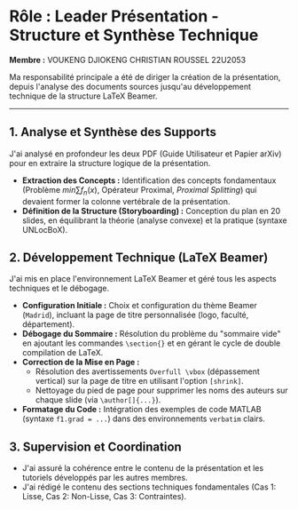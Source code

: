 # Rôle : Leader Présentation - Structure et Synthèse Technique

**Membre :** VOUKENG DJIOKENG CHRISTIAN ROUSSEL 22U2053

Ma responsabilité principale a été de diriger la création de la présentation, depuis l'analyse des documents sources jusqu'au développement technique de la structure LaTeX Beamer.

---

## 1. Analyse et Synthèse des Supports

J'ai analysé en profondeur les deux PDF (Guide Utilisateur et Papier arXiv) pour en extraire la structure logique de la présentation.

* **Extraction des Concepts :** Identification des concepts fondamentaux (Problème $min \sum f_n(x)$, Opérateur Proximal, *Proximal Splitting*) qui devaient former la colonne vertébrale de la présentation.
* **Définition de la Structure (Storyboarding) :** Conception du plan en 20 slides, en équilibrant la théorie (analyse convexe) et la pratique (syntaxe UNLocBoX).

## 2. Développement Technique (LaTeX Beamer)

J'ai mis en place l'environnement LaTeX Beamer et géré tous les aspects techniques et le débogage.

* **Configuration Initiale :** Choix et configuration du thème Beamer (`Madrid`), incluant la page de titre personnalisée (logo, faculté, département).
* **Débogage du Sommaire :** Résolution du problème du "sommaire vide" en ajoutant les commandes `\section{}` et en gérant le cycle de double compilation de LaTeX.
* **Correction de la Mise en Page :**
    * Résolution des avertissements `Overfull \vbox` (dépassement vertical) sur la page de titre en utilisant l'option `[shrink]`.
    * Nettoyage du pied de page pour supprimer les noms des auteurs sur chaque slide (via `\author[]{...}`).
* **Formatage du Code :** Intégration des exemples de code MATLAB (syntaxe `f1.grad = ...`) dans des environnements `verbatim` clairs.

## 3. Supervision et Coordination

* J'ai assuré la cohérence entre le contenu de la présentation et les tutoriels développés par les autres membres.
* J'ai rédigé le contenu des sections techniques fondamentales (Cas 1: Lisse, Cas 2: Non-Lisse, Cas 3: Contraintes).

